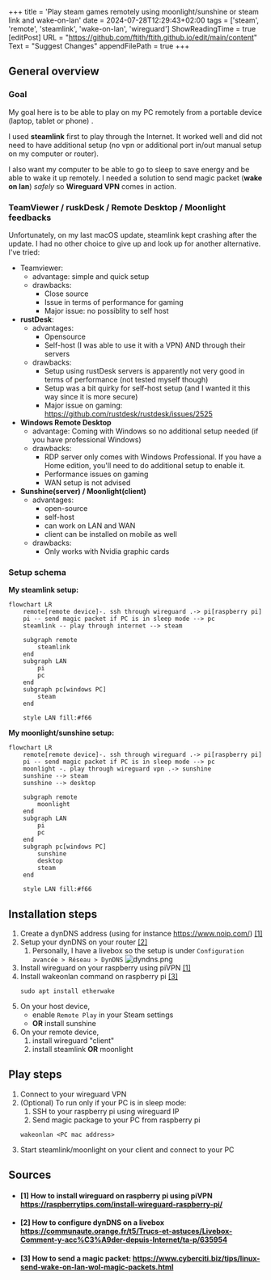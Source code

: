 +++
title = 'Play steam games remotely using moonlight/sunshine or steam link and wake-on-lan'
date = 2024-07-28T12:29:43+02:00
tags = ['steam', 'remote', 'steamlink', 'wake-on-lan', 'wireguard']
ShowReadingTime = true
[editPost]
URL = "https://github.com/ftith/ftith.github.io/edit/main/content"
Text = "Suggest Changes"
appendFilePath = true
+++
## General overview

### Goal
My goal here is to be able to play on my PC remotely from a portable device (laptop, tablet or phone) .

I used **steamlink** first to play through the Internet. It worked well and did not need to have additional setup (no vpn or additional port in/out manual setup on my computer or router). 

I also want my computer to be able to go to sleep to save energy and be able to wake it up remotely. I needed a solution to send magic packet (**wake on lan**) _safely_ so **Wireguard VPN** comes in action.

### TeamViewer / ruskDesk / Remote Desktop / Moonlight feedbacks 
Unfortunately, on my last macOS update, steamlink kept crashing after the update. I had no other choice to give up and look up for another alternative. I've tried:
- Teamviewer:
  - advantage: simple and quick setup
  - drawbacks: 
    - Close source 
    - Issue in terms of performance for gaming
    - Major issue: no possiblity to self host
- **rustDesk**:
  - advantages: 
    - Opensource 
    - Self-host (I was able to use it with a VPN) AND through their servers
  - drawbacks: 
    - Setup using rustDesk servers is apparently not very good in terms of performance (not tested myself though)
    - Setup was a bit quirky for self-host setup (and I wanted it this way since it is more secure)
    - Major issue on gaming: https://github.com/rustdesk/rustdesk/issues/2525
- **Windows Remote Desktop**
  - advantage: Coming with Windows so no additional setup needed (if you have professional Windows)
  - drawbacks: 
    - RDP server only comes with Windows Professional. If you have a Home edition, you'll need to do additional setup to enable it.
    - Performance issues on gaming
    - WAN setup is not advised
- **Sunshine(server) / Moonlight(client)**
  - advantages: 
    - open-source
    - self-host
    - can work on LAN and WAN
    - client can be installed on mobile as well
  - drawbacks: 
    - Only works with Nvidia graphic cards


### Setup schema
**My steamlink setup:**
```mermaid
flowchart LR
    remote[remote device]-. ssh through wireguard .-> pi[raspberry pi]
    pi -- send magic packet if PC is in sleep mode --> pc
    steamlink -- play through internet --> steam

    subgraph remote
        steamlink
    end
    subgraph LAN
        pi
        pc
    end
    subgraph pc[windows PC]
        steam
    end

    style LAN fill:#f66
```

**My moonlight/sunshine setup:**
```mermaid
flowchart LR
    remote[remote device]-. ssh through wireguard .-> pi[raspberry pi]
    pi -- send magic packet if PC is in sleep mode --> pc
    moonlight -. play through wireguard vpn .-> sunshine 
    sunshine --> steam
    sunshine --> desktop

    subgraph remote
        moonlight
    end
    subgraph LAN
        pi
        pc
    end
    subgraph pc[windows PC]
        sunshine
        desktop
        steam
    end

    style LAN fill:#f66
```
## Installation steps
1. Create a dynDNS address (using for instance https://www.noip.com/) [[1]](#1-how-to-install-wireguard-on-raspberry-pi-using-pivpn-httpsraspberrytipscominstall-wireguard-raspberry-pi)
1. Setup your dynDNS on your router [[2]](#2-how-to-configure-dyndns-on-a-livebox-httpscommunauteorangefrt5trucs-et-astuceslivebox-comment-y-accc3a9der-depuis-internetta-p635954)
   1. Personally, I have a livebox so the setup is under `Configuration avancée > Réseau > DynDNS` ![dyndns.png](/img/posts/dyndns.png)
1. Install wireguard on your raspberry using piVPN [[1]](#1-how-to-install-wireguard-on-raspberry-pi-using-pivpn-httpsraspberrytipscominstall-wireguard-raspberry-pi)
1. Install wakeonlan command on raspberry pi [[3]](#3-how-to-send-a-magic-packet-httpswwwcybercitibiztipslinux-send-wake-on-lan-wol-magic-packetshtml)
    ```
    sudo apt install etherwake
    ```
1. On your host device,
   - enable `Remote Play` in your Steam settings
   - **OR** install sunshine
1. On your remote device,  
   1. install wireguard "client"
   1. install steamlink **OR** moonlight

## Play steps 
1. Connect to your wireguard VPN
1. (Optional) To run only if your PC is in sleep mode:
   1. SSH to your raspberry pi using wireguard IP 
   1. Send magic package to your PC from raspberry pi
    ```
    wakeonlan <PC mac address>
    ```
3. Start steamlink/moonlight on your client and connect to your PC

## Sources
- #### [1] How to install wireguard on raspberry pi using piVPN https://raspberrytips.com/install-wireguard-raspberry-pi/
- #### [2] How to configure dynDNS on a livebox https://communaute.orange.fr/t5/Trucs-et-astuces/Livebox-Comment-y-acc%C3%A9der-depuis-Internet/ta-p/635954
- #### [3] How to send a magic packet: https://www.cyberciti.biz/tips/linux-send-wake-on-lan-wol-magic-packets.html